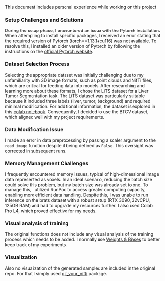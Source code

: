 This document includes personal experience while working on this project

### **Setup Challenges and Solutions**
During the setup phase, I encountered an issue with the Pytorch installation. When attempting to install specific packages, I received an error stating that the required version of Pytorch (torch==1.13.1+cu116) was not available. To resolve this, I installed an older version of Pytorch by following the instructions on the [official Pytorch website](https://pytorch.org/get-started/previous-versions/).

### **Dataset Selection Process**
Selecting the appropriate dataset was initially challenging due to my unfamiliarity with 3D image formats, such as point clouds and NifTi files, which are critical for feeding data into models. After researching and learning more about these formats, I chose the LiTS dataset for a Liver Tumor Segmentation task. The LiTS dataset was particularly suitable because it included three labels (liver, tumor, background) and required minimal modification. For additional information, the dataset is explored in this [colab notebook](https://colab.research.google.com/drive/1bn6lWjJXKHxgu985ReHYTR2A_SgdtCS8?authuser=1#scrollTo=Vrp4-x7hIGX6). Consequently, I decided to use the BTCV dataset, which aligned well with my project requirements.


### **Data Modification Issue**
I made an error in data preprocessing by passing a scaler argument to the `read_image` function despite it being defined as `False`. This oversight was corrected in subsequent runs.



### **Memory Management Challenges**
I frequently encountered memory issues, typical of high-dimensional image data represented as voxels. In an ideal scenario, reducing the batch size could solve this problem, but my batch size was already set to one. To manage this, I utilized RunPod to access greater computing capacity, enabling more efficient data handling. Despite this, I was unable to run inference on the brats dataset with a robust setup (RTX 3090, 32vCPU, 125GB RAM) and had to upgrade my resources further. I also used Colab Pro L4, which proved effective for my needs.


### **Visual analysis of training**
The original functions does not include any visual analysis of the training process which needs to be added. I normally use [Weights & Biases](https://wandb.ai/site) to better keep track of my experiments.

### **Visualization**
Also no visualization of the generated samples are included in the original repo. For that I simply used [gif_your_nifti](https://github.com/miykael/gif_your_nifti) package.
